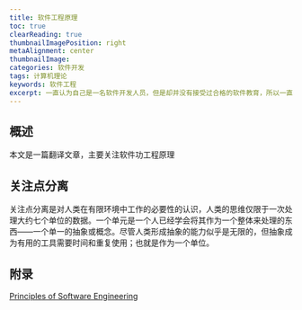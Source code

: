 ```yaml
---
title: 软件工程原理
toc: true
clearReading: true
thumbnailImagePosition: right
metaAlignment: center
thumbnailImage:
categories: 软件开发
tags: 计算机理论
keywords: 软件工程
excerpt: 一直认为自己是一名软件开发人员，但是却并没有接受过合格的软件教育，所以一直对于如何开发一个合格的软件没有完整且合理的答案。所以最近通过在网上查找一些资料，书写一篇关于软件工程原理的文章
---
```

## 概述
本文是一篇翻译文章，主要关注软件功工程原理
## 关注点分离
关注点分离是对人类在有限环境中工作的必要性的认识，人类的思维仅限于一次处理大约七个单位的数据。一个单元是一个人已经学会将其作为一个整体来处理的东西——一个单一的抽象或概念。尽管人类形成抽象的能力似乎是无限的，但抽象成为有用的工具需要时间和重复使用；也就是作为一个单位。
## 附录

[Principles of Software Engineering](https://www.d.umn.edu/~gshute/softeng/principles.html)